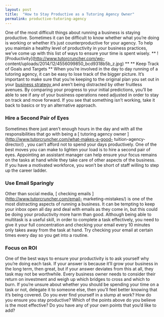 ```yaml
---
layout: post
title:  "How to Stay Productive as a Tutoring Agency Owner"
permalink: productive-tutoring-agency
---
```

One of the most difficult things about running a business is staying
productive. Sometimes it can be difficult to know whether what you’re doing is
working or whether it’s just counterproductive for your agency. To help you
maintain a healthy level of productivity in your business practices, we’ve
come up with this list of ways to ensure your time is spent wisely. **
![Productivity](http://www.tutorcruncher.com/wp-
content/uploads/2014/12/4556099850_bcd9318b5b_z.jpg) ** ** Keep Track of Goals
and Targets ** When you’re involved in the day to day running of a tutoring
agency, it can be easy to lose track of the bigger picture. It’s important to
make sure that you’re keeping to the original plan you set out in your [
business strategy
](http://www.tutorcruncher.com/5_core_marketing_activities_focus/) and aren’t
being distracted by other fruitless avenues. By comparing your progress to
your initial predictions, you’ll be able to see if any of your business
operations need adjusted in order to stay on track and move forward. If you
see that something isn’t working, take it back to basics or try an alternative
approach. 

### Hire a Second Pair of Eyes

Sometimes there just aren’t enough
hours in the day and with all the responsibilities that go with being a [
tutoring agency owner ](http://www.tutorcruncher.com/what-makes-a-good-
tuition-agency-director/) , you can’t afford not to spend your days
productively. One of the best moves you can make to lighten your load is to
hire a second pair of eyes. Appointing an assistant manager can help ensure
your focus remains on the tasks at hand while they take care of other aspects
of the business. If you have a motivated workforce, you won’t be short of
staff willing to step up the career ladder. 

### Use Email Sparingly

Other
than social media, [ checking emails ](http://www.tutorcruncher.com/email-
marketing-mistakes/) is one of the most distracting aspects of running a
business. It can be tempting to keep your inbox open all day and deal with
emails as they come in, but this could be doing your productivity more harm
than good. Although being able to multitask is a useful skill, in order to
complete a task effectively, you need to give it your full concentration and
checking your email every 10 minutes only takes away from the task at hand.
Try checking your email at certain times every day so you get into a routine.

### Focus on ROI

One of the best ways to ensure your productivity is to ask
yourself why you’re doing each task. If your answer is because it’ll grow your
business in the long term, then great, but if your answer deviates from this
at all, they task may not be worthwhile. Every business owner needs to
consider their return on investment and weigh up which bridges to cross and
which to burn. If you’re unsure about whether you should be spending your time
on a task or not, delegate it to someone else, then you’ll feel better knowing
that it’s being covered. Do you ever find yourself in a slump at work? How do
you ensure you stay productive? Which of the points above do you believe is
the most effective? Do you have any of your own points that you’d like to add?
